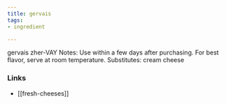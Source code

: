 ```yaml
---
title: gervais
tags:
- ingredient

---
```

gervais zher-VAY Notes: Use within a few days after purchasing. For best flavor, serve at room temperature. Substitutes: cream cheese

### Links

* [[fresh-cheeses]]

